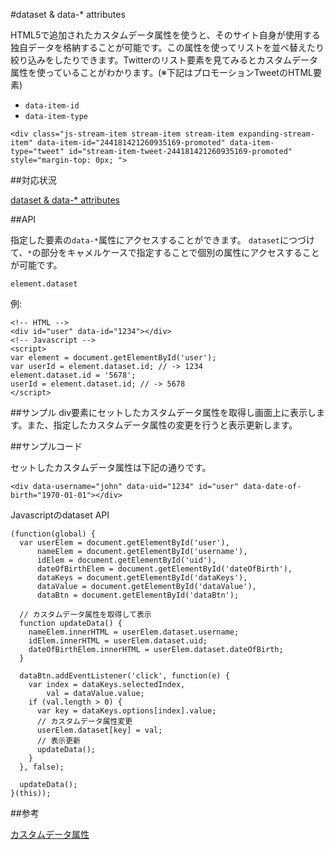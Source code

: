 #dataset & data-* attributes

HTML5で追加されたカスタムデータ属性を使うと、そのサイト自身が使用する独自データを格納することが可能です。この属性を使ってリストを並べ替えたり絞り込みをしたりできます。Twitterのリスト要素を見てみるとカスタムデータ属性を使っていることがわかります。(※下記はプロモーションTweetのHTML要素)

- `data-item-id`
- `data-item-type`

```
<div class="js-stream-item stream-item stream-item expanding-stream-item" data-item-id="244181421260935169-promoted" data-item-type="tweet" id="stream-item-tweet-244181421260935169-promoted" style="margin-top: 0px; ">
```

##対応状況

[dataset & data-* attributes](http://caniuse.com/#feat=dataset)

##API

指定した要素の`data-*`属性にアクセスすることができます。
`dataset`につづけて、`*`の部分をキャメルケースで指定することで個別の属性にアクセスすることが可能です。

```
element.dataset
```

例:
```
<!-- HTML -->
<div id="user" data-id="1234"></div>
<!-- Javascript -->
<script>
var element = document.getElementById('user');
var userId = element.dataset.id; // -> 1234
element.dataset.id = '5678';
userId = element.dataset.id; // -> 5678
</script>
```

##サンプル
div要素にセットしたカスタムデータ属性を取得し画面上に表示します。また、指定したカスタムデータ属性の変更を行うと表示更新します。

##サンプルコード

セットしたカスタムデータ属性は下記の通りです。

```
<div data-username="john" data-uid="1234" id="user" data-date-of-birth="1970-01-01"></div>
```

Javascriptのdataset API

```
(function(global) {
  var userElem = document.getElementById('user'),
      nameElem = document.getElementById('username'),
      idElem = document.getElementById('uid'),
      dateOfBirthElem = document.getElementById('dateOfBirth'),
      dataKeys = document.getElementById('dataKeys'),
      dataValue = document.getElementById('dataValue'),
      dataBtn = document.getElementById('dataBtn');

  // カスタムデータ属性を取得して表示
  function updateData() {
    nameElem.innerHTML = userElem.dataset.username;
    idElem.innerHTML = userElem.dataset.uid;
    dateOfBirthElem.innerHTML = userElem.dataset.dateOfBirth;
  }

  dataBtn.addEventListener('click', function(e) {
    var index = dataKeys.selectedIndex,
        val = dataValue.value;
    if (val.length > 0) {
      var key = dataKeys.options[index].value;
      // カスタムデータ属性変更
      userElem.dataset[key] = val;
      // 表示更新
      updateData();
    }
  }, false);

  updateData();
}(this));
```

##参考

[カスタムデータ属性](http://www.html5.jp/tag/attributes/data.html)

